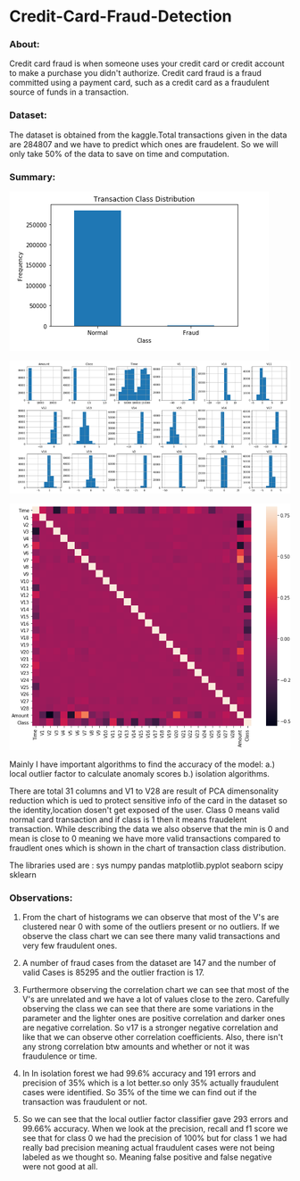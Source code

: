 # Credit-Card-Fraud-Detection

### About:
Credit card fraud is when someone uses your credit card or credit account to make a purchase you didn't authorize. Credit card fraud is a fraud committed using a payment card, such as a credit card  as a fraudulent source of funds in a transaction.

### Dataset:
The dataset is obtained from the kaggle.Total transactions given in the data are 284807 and we have to predict which ones are fraudelent. So we will only take 50% of the data to save on time and computation.

### Summary:


![](images/cfd_pic_1.png)<br/>

![](images/cfd_pic_2.png)<br/>

![](images/cfd_pic_3.png)<br/>




Mainly I have important algorithms to find the accuracy of the model:
a.) local outlier factor to calculate anomaly scores
b.) isolation algorithms.

There are total 31 columns and V1 to V28 are result of PCA dimensonality reduction which is ued to protect sensitive info of the card in the dataset so the identity,location dosen't get exposed of the user. Class 0 means valid normal card transaction and if class is 1 then it means fraudelent transaction.
While describing the data we also observe that the min is 0 and mean is close to 0 meaning we have more valid transactions compared to fraudlent ones which is shown in the chart of transaction class distribution.



The libraries used are :
 sys
 numpy 
 pandas 
 matplotlib.pyplot 
 seaborn 
 scipy
 sklearn


### Observations:
1. From the chart of histograms we can observe that most of the V's are clustered near 0 with some of the outliers present or no outliers. If we observe the class chart we can see there many valid transactions and very few fraudulent ones.

2. A number of fraud cases from the dataset are 147 and the number of valid Cases is 85295 and the outlier fraction is 17.

3. Furthermore observing the correlation chart we can see that most of the V's are unrelated and we have a lot of values close to the zero. Carefully observing the class we can see that there are some variations in the parameter and the lighter ones are positive correlation and darker ones are negative correlation. So v17 is a stronger negative correlation and like that we can observe other correlation coefficients. Also, there isn't any strong correlation btw amounts and whether or not it was fraudulence or time.

4. In In isolation forest we had 99.6% accuracy and 191 errors and precision of 35% which is a lot better.so only 35% actually    fraudulent cases were identified. So 35% of the time we can find out if the transaction was fraudulent or not.

5. So we can see that the local outlier factor classifier gave 293 errors and 99.66% accuracy. 
When we look at the precision, recall and f1 score we see that for class 0 we had the precision of 100%  but for class 1 we had really bad precision meaning actual fraudulent cases were not being labeled as we thought so. Meaning false positive and false negative were not good at all.
